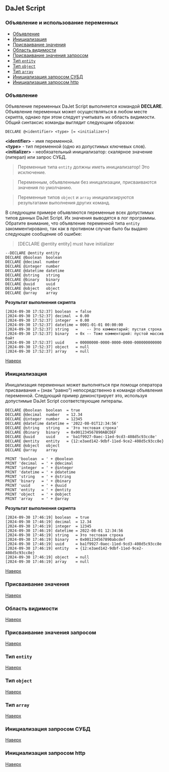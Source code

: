 ## DaJet Script

### Объявление и использование переменных

- [Объявление](#объявление)
- [Инициализация](#инициализация)
- [Присваивание значения](#присваивание-значения)
- [Область видимости](#область-видимости)
- [Присваивание значения запросом](#присваивание-значения-запросом)
- [Тип ```entity```](#тип-entity)
- [Тип ```object```](#тип-object)
- [Тип ```array```](#тип-array)
- [Инициализация запросом СУБД](#инициализация-запросом-субд)
- [Инициализация запросом http](#инициализация-запросом-http)

### Объявление

Объявление переменных DaJet Script выполняется командой **DECLARE**. Объявление переменных может осуществляться в любом месте скрипта, однако при этом следует учитывать их область видимости. Общий синтаксис команды выглядит следующим образом:

```TSQL
DECLARE @<identifier> <type> [= <initializer>]
```
**\<identifier\>** - имя переменной.<br>
**\<type\>** - тип переменной (одно из допустимых ключевых слов).<br>
**\<initializer\>** - необязательный инициализатор: скалярное значение (литерал) или запрос СУБД.

> Переменные типа ```entity``` должны иметь инициализатор! Это исключение.

> Переменным, объявленным без иницализации, присваиваются значения по умолчанию.

> Переменные типов ```object``` и ```array``` инициализируются результатами выполнения других команд.

В следующем примере объявляются переменные всех допустимых типов данных DaJet Script. Их значения выводятся в лог программы. Обратите внимание, что объявление переменной типа ```entity``` закомментировано, так как в противном случае было бы выдано следующее сообщение об ошибке:

> \[DECLARE @entity entity\] must have initializer

```TSQL
--DECLARE @entity entity
DECLARE @boolean  boolean
DECLARE @decimal  number
DECLARE @integer  number
DECLARE @datetime datetime
DECLARE @string   string
DECLARE @binary   binary
DECLARE @uuid     uuid
DECLARE @object   object
DECLARE @array    array
```
**Результат выполнения скрипта**
```
[2024-09-30 17:52:37] boolean  = false
[2024-09-30 17:52:37] decimal  = 0.00
[2024-09-30 17:52:37] integer  = 0.00
[2024-09-30 17:52:37] datetime = 0001-01-01 00:00:00
[2024-09-30 17:52:37] string   =    -- Это комментарий: пустая строка
[2024-09-30 17:52:37] binary   = 0x -- Тоже комментарий: пустой массив байт
[2024-09-30 17:52:37] uuid     = 00000000-0000-0000-0000-000000000000
[2024-09-30 17:52:37] object   = null
[2024-09-30 17:52:37] array    = null
```
[Наверх](#объявление-и-использование-переменных)

### Инициализация

Иницализация переменных может выполняться при помощи оператора присваивания ```=``` (знак "равно") непосредственно в команде объявления переменной. Следующий пример демонстрирует это, используя допустимые DaJet Script соответствующие литералы.

```TSQL
DECLARE @boolean  boolean  = true
DECLARE @decimal  number   = 12.34
DECLARE @integer  number   = 12345
DECLARE @datetime datetime = '2022-08-01T12:34:56'
DECLARE @string   string   = 'Это тестовая строка'
DECLARE @binary   binary   = 0x001234567890ABCDEF
DECLARE @uuid     uuid     = 'ba1f9927-0aec-11ed-9cd3-408d5c93cc8e'
DECLARE @entity   entity   = {12:e3aed142-9dbf-11ed-9ce2-408d5c93cc8e}
DECLARE @object   object
DECLARE @array    array

PRINT 'boolean  = ' + @boolean
PRINT 'decimal  = ' + @decimal
PRINT 'integer  = ' + @integer
PRINT 'datetime = ' + @datetime
PRINT 'string   = ' + @string
PRINT 'binary   = ' + @binary
PRINT 'uuid     = ' + @uuid
PRINT 'entity   = ' + @entity
PRINT 'object   = ' + @object
PRINT 'array    = ' + @array
```
**Результат выполнения скрипта**
```
[2024-09-30 17:46:19] boolean  = true
[2024-09-30 17:46:19] decimal  = 12.34
[2024-09-30 17:46:19] integer  = 12345
[2024-09-30 17:46:19] datetime = 2022-08-01 12:34:56
[2024-09-30 17:46:19] string   = Это тестовая строка
[2024-09-30 17:46:19] binary   = 0x001234567890abcdef
[2024-09-30 17:46:19] uuid     = ba1f9927-0aec-11ed-9cd3-408d5c93cc8e
[2024-09-30 17:46:19] entity   = {12:e3aed142-9dbf-11ed-9ce2-408d5c93cc8e}
[2024-09-30 17:46:19] object   = null
[2024-09-30 17:46:19] array    = null
```
[Наверх](#объявление-и-использование-переменных)

### Присваивание значения

[Наверх](#объявление-и-использование-переменных)

### Область видимости

[Наверх](#объявление-и-использование-переменных)

### Присваивание значения запросом

[Наверх](#объявление-и-использование-переменных)

### Тип ```entity```

[Наверх](#объявление-и-использование-переменных)

### Тип ```object```

[Наверх](#объявление-и-использование-переменных)

### Тип ```array```

[Наверх](#объявление-и-использование-переменных)

### Инициализация запросом СУБД

[Наверх](#объявление-и-использование-переменных)

### Инициализация запросом http

[Наверх](#объявление-и-использование-переменных)
